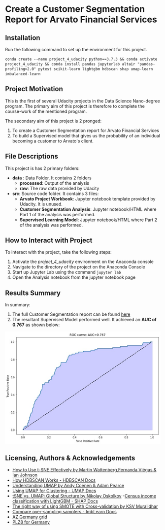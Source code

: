 # Create a Customer Segmentation Report for Arvato Financial Services
## Installation
Run the following command to set up the environment for this project. 

```
conda create --name project_4_udacity python==3.7.3 && conda activate project_4_udacity && conda install pandas jupyterlab altair "pandas-profiling>2.0" pytest scikit-learn lightgbm hdbscan shap umap-learn imbalanced-learn
```

## Project Motivation
This is the first of several Udacity projects in the Data Science Nano-degree program. The primary aim of this project 
is therefore to complete the course-work of the mentioned program. 

The secondary aim of this project is 2 pronged:
1. To create a Customer Segmentation report for Arvato Financial Services
1. To build a Supervised model that gives us the probability of an individual becoming a customer to Arvato's client.

## File Descriptions
This project is has 2 primary folders: 
- **data** : Data Folder. It contains 2 folders
    - **processed**: Output of the analysis
    - **raw**: The raw data provided by Udacity
- **src**: Source code folder. It contains 3 files:
    - **Arvato Project Workbook**: Jupyter notebook template provided by Udacity. It is unused.
    - **Customer Segmentation Analysis**: Jupyter notebook/HTML where Part 1 of the analysis was performed.
    - **Supervised Learning Model**: Jupyter notebook/HTML where Part 2 of the analysis was performed.

## How to Interact with Project
To interact with the project, take the following steps:
1. Activate the _project_4_udacity_ environment on the Anaconda console
1. Navigate to the directory of the project on the Anaconda Console
1. Start up Jupyter Lab using the command `jupyter lab`
1. Open the Analysis notebook from the jupyter notebook page

## Results Summary
In summary:
1. The full Customer Segmentation report can be found [here]()
1. The resultant Supervised Model performed well. It achieved an **AUC of 0.767** as shown below:

![](data/processed/model_auc.jpg)


## Licensing, Authors & Acknowledgements
- [How to Use t-SNE Effectively by Martin Wattenberg,Fernanda Viégas & Ian Johnson](https://distill.pub/2016/misread-tsne/)
- [How HDBSCAN Works - HDBSCAN Docs](https://hdbscan.readthedocs.io/en/latest/how_hdbscan_works.html)
- [Understanding UMAP by Andy Coenen & Adam Pearce](https://pair-code.github.io/understanding-umap/)
- [Using UMAP for Clustering - UMAP Docs](https://umap-learn.readthedocs.io/en/latest/clustering.html)
- [tSNE vs. UMAP: Global Structure by Nikolay Oskolkov](https://towardsdatascience.com/tsne-vs-umap-global-structure-4d8045acba17)
-[Census income classification with LightGBM - SHAP Docs](https://shap-lrjball.readthedocs.io/en/docs_update/example_notebooks/tree_explainer/Census%20income%20classification%20with%20LightGBM.html)
- [The right way of using SMOTE with Cross-validation by KSV Muralidhar](https://towardsdatascience.com/the-right-way-of-using-smote-with-cross-validation-92a8d09d00c7)
- [Compare over-sampling samplers - ImbLearn Docs](https://imbalanced-learn.org/stable/auto_examples/over-sampling/plot_comparison_over_sampling.html)
- [AZ Germany grid](https://www.regionale-marktdaten.de/az-deutschland-raster/)
- [PLZ8 for Germany](https://www.regionale-marktdaten.de/plz8/)